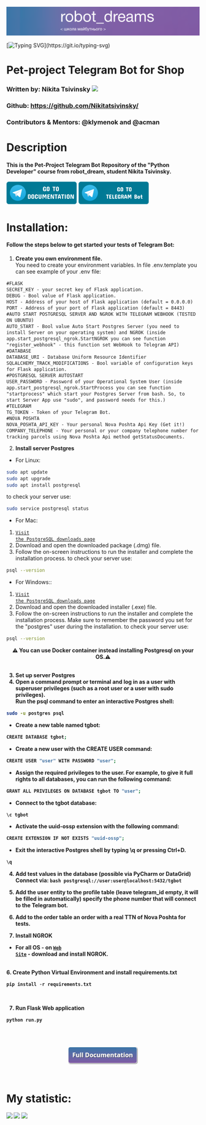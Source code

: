 ![Image alt](https://github.com/Nikitatsivinsky/pictures/blob/main/rd3.png)

[![Typing SVG](https://readme-typing-svg.herokuapp.com?font=Fira+Code&weight=600&size=30&duration=4000&pause=1500&color=805FA6&width=500&lines=%D0%92%D1%87%D0%B8%D0%BC%D0%BE+%D0%BA%D0%BE%D0%B4%D1%83%D0%B2%D0%B0%D1%82%D0%B8+%D0%BC%D0%B0%D0%B9%D0%B1%D1%83%D1%82%D0%BD%D1%94...;%D0%92%D1%87%D0%B8%D0%BC%D0%BE+%D0%B2%D0%B5%D1%80%D1%81%D1%82%D0%B0%D1%82%D0%B8+%D0%BC%D0%B0%D0%B9%D0%B1%D1%83%D1%82%D0%BD%D1%94...;%D0%92%D1%87%D0%B8%D0%BC%D0%BE+%D1%82%D0%B5%D1%81%D1%82%D1%83%D0%B2%D0%B0%D1%82%D0%B8+%D0%BC%D0%B0%D0%B9%D0%B1%D1%83%D1%82%D0%BD%D1%94...)](https://git.io/typing-svg)

Pet-project Telegram Bot for Shop
===============================================

### Written by: Nikita Tsivinsky ![](https://komarev.com/ghpvc/?username=Nikitatsivinsky)
### Github: https://github.com/Nikitatsivinsky/
### Contributors & Mentors: @klymenok and @acman
# Description
#### This is the Pet-Project Telegram Bot Repository of the "Python Developer" course from robot_dream, student Nikita Tsivinsky.
[![](https://github.com/AngelOfDeath-UA/angelofdeath-ua.github.io/blob/main/img/button_doc.png)](https://angelofdeath-ua.github.io/)                       [![](https://raw.githubusercontent.com/AngelOfDeath-UA/angelofdeath-ua.github.io/main/img/button.png)](https://t.me/nike_shop_delivery_bot)

# Installation:
#### Follow the steps below to get started your tests of Telegram Bot:
1. <b>Create you own environment file.</b> <br>
You need to create your environment variables. In file .env.template you can see example of your .env file:
```env
#FLASK
SECRET_KEY - your secret key of Flask application.
DEBUG - Bool value of Flask application.
HOST - Address of your host of Flask application (default = 0.0.0.0)
PORT - Address of your port of Flask application (default = 8443)
#AUTO START POSTGRESQL SERVER AND NGROK WITH TELEGRAM WEBHOOK (TESTED ON UBUNTU)
AUTO_START - Bool value Auto Start Postgres Server (you need to install Server on your operating system) and NGROK (inside app.start_postgresql_ngrok.StartNGROK you can see function "register_webhook" - this function set WebHook to Telegram API)
#DATABASE
DATABASE_URI - Database Uniform Resource Identifier
SQLALCHEMY_TRACK_MODIFICATIONS - Bool variable of configuration keys for Flask application.
#POSTGRESQL SERVER AUTOSTART
USER_PASSWORD - Password of your Operational System User (inside app.start_postgresql_ngrok.StartProcess you can see function "startprocess" which start your Postgres Server from bash. So, to start Server App use "sudo", and password needs for this.)
#TELEGRAM
TG_TOKEN - Token of your Telegram Bot.
#NOVA POSHTA
NOVA_POSHTA_API_KEY - Your personal Nova Poshta Api Key (Get it!)
COMPANY_TELEPHONE - Your personal or your company telephone number for tracking parcels using Nova Poshta Api method getStatusDocuments.
```
2. <b>Install server Postgres</b> <br>
* For Linux:
```bash
sudo apt update                           
sudo apt upgrade
sudo apt install postgresql
```
to check your server use:
```bash
sudo service postgresql status 
```
* For Mac:
1. <code>[Visit the PostgreSQL downloads page](https://www.postgresql.org/download/macosx/)</code>
2. Download and open the downloaded package (.dmg) file.
3. Follow the on-screen instructions to run the installer and complete the installation process.
to check your server use:
```bash
psql --version  
```
* For Windows::
1. <code>[Visit the PostgreSQL downloads page](https://www.postgresql.org/download/windows/)</code>
2. Download and open the downloaded installer (.exe) file.
3. Follow the on-screen instructions to run the installer and complete the installation process. Make sure to remember the password you set for the "postgres" user during the installation.
to check your server use:
```bash
psql --version  
```

<div align="center"><b>⚠️ You can use Docker container instead installing Postgresql on your OS.⚠️<b></div>
<br>
  
3. <b>Set up server Postgres</b><br>
1. Open a command prompt or terminal and log in as a user with superuser privileges (such as a root user or a user with sudo privileges). <br>
  Run the psql command to enter an interactive Postgres shell:
 ```bash
 sudo -u postgres psql
 ```
  
 * Create a new table named tgbot:
 ```bash
 CREATE DATABASE tgbot;
 ```
    
 * Create a new user with the CREATE USER command:
 ```bash
 CREATE USER "user" WITH PASSWORD "user";
 ```
  
 * Assign the required privileges to the user. For example, to give it full rights to all databases, you can run the following command:
 ```bash
 GRANT ALL PRIVILEGES ON DATABASE tgbot TO "user";
 ```
  
 * Connect to the tgbot database:
 ```bash
 \c tgbot
 ```
  
 * Activate the uuid-ossp extension with the following command:
 ```bash
 CREATE EXTENSION IF NOT EXISTS "uuid-ossp";
 ```
  
 * Exit the interactive Postgres shell by typing \q or pressing Ctrl+D.
 ```bash
 \q
 ```
4. <b>Add test values in the database (possible via PyCharm or DataGrid)</b><br>
Connect via: ```bash postgresql://user:user@localhost:5432/tgbot ```
  1. Add the user entity to the profile table (leave telegram_id empty, it will be filled in automatically)
specify the phone number that will connect to the Telegram bot.
  2. Add to the order table an order with a real TTN of Nova Poshta for tests.

5. <b>Install NGROK</b><br>
 * For all OS - on <code>[Web Site](https://ngrok.com/download)</code> - download and install NGROK.
<br>
6. <b>Create Python Virtual Environment and install requirements.txt</b> <br>
  
```python
pip install -r requirements.txt 
```
<br>
  
7. <b> Run Flask Web application</b> <br>

```bash
python run.py
```
<br>
<br>
<p align="center">
  <a href="https://nikitatsivinsky.github.io/telegram/telegrambot.html">
    <img src="https://github.com/Nikitatsivinsky/pictures/blob/main/telegram_documentation.png" alt="Image alt" />
  </a>
</p>
<br>


# My statistic:
![](https://github-profile-summary-cards.vercel.app/api/cards/profile-details?username=Nikitatsivinsky&theme=solarized_dark)
![](https://github-profile-summary-cards.vercel.app/api/cards/stats?username=Nikitatsivinsky&theme=solarized_dark)
![](http://github-profile-summary-cards.vercel.app/api/cards/repos-per-language?username=Nikitatsivinsky&theme=solarized_dark)


